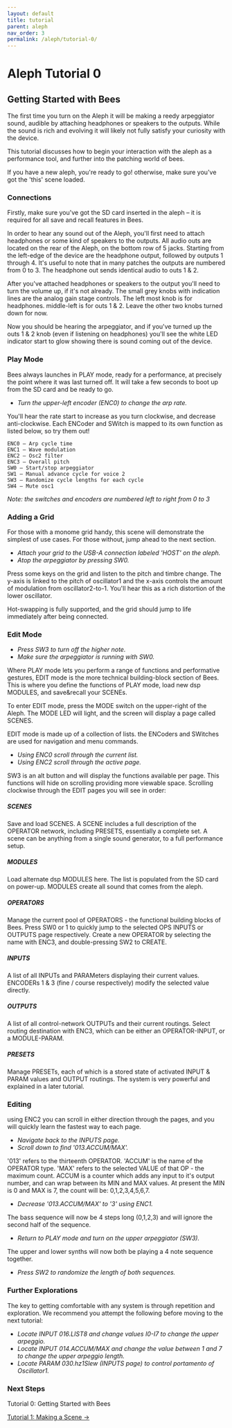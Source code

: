 ```yaml
---
layout: default
title: tutorial
parent: aleph
nav_order: 3
permalink: /aleph/tutorial-0/
---
```


# Aleph Tutorial 0

## Getting Started with Bees

The first time you turn on the Aleph it will be making a reedy arpeggiator sound, audible by attaching headphones or speakers to the outputs. While the sound is rich and evolving it will likely not fully satisfy your curiosity with the device.

This tutorial discusses how to begin your interaction with the aleph as a performance tool, and further into the patching world of bees.

If you have a new aleph, you're ready to go! otherwise, make sure you've got the 'this' scene loaded.

### Connections

Firstly, make sure you've got the SD card inserted in the aleph – it is required for all save and recall features in Bees.

In order to hear any sound out of the Aleph, you'll first need to attach headphones or some kind of speakers to the outputs. All audio outs are located on the rear of the Aleph, on the bottom row of 5 jacks. Starting from the left-edge of the device are the headphone output, followed by outputs 1 through 4. It's useful to note that in many patches the outputs are numbered from 0 to 3. The headphone out sends identical audio to outs 1 & 2.

After you've attached headphones or speakers to the output you'll need to turn the volume up, if it's not already. The small grey knobs with indication lines are the analog gain stage controls. The left most knob is for headphones. middle-left is for outs 1 & 2. Leave the other two knobs turned down for now.

Now you should be hearing the arpeggiator, and if you've turned up the outs 1 & 2 knob (even if listening on headphones) you'll see the white LED indicator start to glow showing there is sound coming out of the device.

### Play Mode

Bees always launches in PLAY mode, ready for a performance, at precisely the point where it was last turned off. It will take a few seconds to boot up from the SD card and be ready to go.

- *Turn the upper-left encoder (ENC0) to change the arp rate.*

You'll hear the rate start to increase as you turn clockwise, and decrease anti-clockwise. Each ENCoder and SWitch is mapped to its own function as listed below, so try them out!

~~~
ENC0 – Arp cycle time
ENC1 – Wave modulation
ENC2 – Osc2 filter
ENC3 – Overall pitch
SW0 – Start/stop arpeggiator
SW1 – Manual advance cycle for voice 2
SW3 – Randomize cycle lengths for each cycle
SW4 – Mute osc1
~~~

*Note: the switches and encoders are numbered left to right from 0 to 3*

### Adding a Grid

For those with a monome grid handy, this scene will demonstrate the simplest of use cases. For those without, jump ahead to the next section.

- *Attach your grid to the USB-A connection labeled 'HOST' on the aleph.*
- *Atop the arpeggiator by pressing SW0.*

Press some keys on the grid and listen to the pitch and timbre change. The y-axis is linked to the pitch of oscillator1 and the x-axis controls the amount of modulation from oscillator2-to-1. You'll hear this as a rich distortion of the lower oscillator.

Hot-swapping is fully supported, and the grid should jump to life immediately after being connected.

### Edit Mode

- *Press SW3 to turn off the higher note.*
- *Make sure the arpeggiator is running with SW0.*

Where PLAY mode lets you perform a range of functions and performative gestures, EDIT mode is the more technical building-block section of Bees. This is where you define the functions of PLAY mode, load new dsp MODULES, and save&recall your SCENEs.

To enter EDIT mode, press the MODE switch on the upper-right of the Aleph. The MODE LED will light, and the screen will display a page called SCENES.

EDIT mode is made up of a collection of lists. the ENCoders and SWitches are used for navigation and menu commands.

- *Using ENC0 scroll through the current list.*
- *Using ENC2 scroll through the active page.*

SW3 is an alt button and will display the functions available per page. This functions will hide on scrolling providing more viewable space. Scrolling clockwise through the EDIT pages you will see in order:

##### SCENES

Save and load SCENES. A SCENE includes a full description of the OPERATOR network, including PRESETS, essentially a complete set. A scene can be anything from a single sound generator, to a full performance setup.

##### MODULES

Load alternate dsp MODULES here. The list is populated from the SD card on power-up. MODULES create all sound that comes from the aleph.

##### OPERATORS

Manage the current pool of OPERATORS - the functional building blocks of Bees. Press SW0 or 1 to quickly jump to the selected OPS INPUTS or OUTPUTS page respectively. Create a new OPERATOR by selecting the name with ENC3, and double-pressing SW2 to CREATE.

##### INPUTS

A list of all INPUTs and PARAMeters displaying their current values. ENCODERs 1 & 3 (fine / course respectively) modify the selected value directly.

##### OUTPUTS

A list of all control-network OUTPUTs and their current routings. Select routing destination with ENC3, which can be either an OPERATOR-INPUT, or a MODULE-PARAM.

##### PRESETS

Manage PRESETs, each of which is a stored state of activated INPUT & PARAM values and OUTPUT routings. The system is very powerful and explained in a later tutorial.

### Editing

using ENC2 you can scroll in either direction through the pages, and you will quickly learn the fastest way to each page.

- *Navigate back to the INPUTS page.*
- *Scroll down to find '013.ACCUM/MAX'.*

'013' refers to the thirteenth OPERATOR. 'ACCUM' is the name of the OPERATOR type. 'MAX' refers to the selected VALUE of that OP - the maximum count. ACCUM is a counter which adds any input to it's output number, and can wrap between its MIN and MAX values. At present the MIN is 0 and MAX is 7, the count will be: 0,1,2,3,4,5,6,7.

- *Decrease '013.ACCUM/MAX' to '3' using ENC1.*

The bass sequence will now be 4 steps long (0,1,2,3) and will ignore the second half of the sequence.

- *Return to PLAY mode and turn on the upper arpeggiator (SW3).*

The upper and lower synths will now both be playing a 4 note sequence together.

- *Press SW2 to randomize the length of both sequences.*

### Further Explorations

The key to getting comfortable with any system is through repetition and exploration. We recommend you attempt the following before moving to the next tutorial:

- *Locate INPUT 016.LIST8 and change values I0-I7 to change the upper arpeggio.*
- *Locate INPUT 014.ACCUM/MAX and change the value between 1 and 7 to change the upper arpeggio length.*
- *Locate PARAM 030.hz1Slew (INPUTS page) to control portamento of Oscillator1.*

### Next Steps

Tutorial 0: Getting Started with Bees

[Tutorial 1: Making a Scene &rarr;](../tutorial-1)
